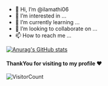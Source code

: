 - 👋 Hi, I’m @ilamathi06
- 👀 I’m interested in ...
- 🌱 I’m currently learning ...
- 💞️ I’m looking to collaborate on ...
- 📫 How to reach me ...

<!---
ilamathi06/ilamathi06 is a ✨ special ✨ repository because its `README.md` (this file) appears on your GitHub profile.
You can click the Preview link to take a look at your changes.
--->

[![Anurag's GitHub stats](https://github-readme-stats.vercel.app/api?username=ilamathi06)](https://github.com/anuraghazra/github-readme-stats)

#### ThankYou for visiting to my profile :heart:
![VisitorCount](https://profile-counter.glitch.me/ilamathi06/count.svg)
